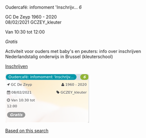 Oudercafé: infomoment 'Inschrijv... *6*

GC De Zeyp 1960 - 2020  
08/02/2021 GCZEY\_kleuter  

Van 10:30 tot 12:00

*Gratis*

  

  

Activiteit voor ouders met baby's en peuters: info over inschrijven Nederlandstalig onderwijs in Brussel (kleuterschool)  

[Inschrijven](https://tickets.vgc.be/activity/subscribe/GCZEY_kleuter)

![](58218.png)

[Based on this search](https://tickets.vgc.be/activity/index?&vrijeplaatsen=1&Age%5B%5D=3%2C4&entity=276)